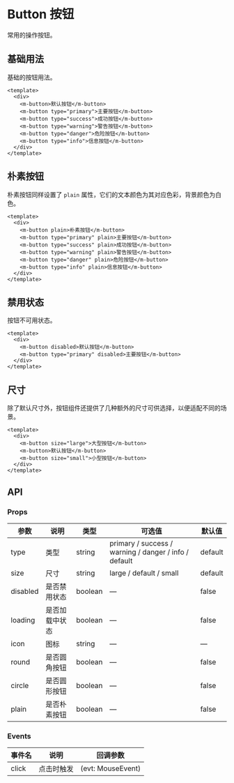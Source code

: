 # Button 按钮

常用的操作按钮。

## 基础用法

基础的按钮用法。

```vue
<template>
  <div>
    <m-button>默认按钮</m-button>
    <m-button type="primary">主要按钮</m-button>
    <m-button type="success">成功按钮</m-button>
    <m-button type="warning">警告按钮</m-button>
    <m-button type="danger">危险按钮</m-button>
    <m-button type="info">信息按钮</m-button>
  </div>
</template>
```

## 朴素按钮

朴素按钮同样设置了 `plain` 属性，它们的文本颜色为其对应色彩，背景颜色为白色。

```vue
<template>
  <div>
    <m-button plain>朴素按钮</m-button>
    <m-button type="primary" plain>主要按钮</m-button>
    <m-button type="success" plain>成功按钮</m-button>
    <m-button type="warning" plain>警告按钮</m-button>
    <m-button type="danger" plain>危险按钮</m-button>
    <m-button type="info" plain>信息按钮</m-button>
  </div>
</template>
```

## 禁用状态

按钮不可用状态。

```vue
<template>
  <div>
    <m-button disabled>默认按钮</m-button>
    <m-button type="primary" disabled>主要按钮</m-button>
  </div>
</template>
```

## 尺寸

除了默认尺寸外，按钮组件还提供了几种额外的尺寸可供选择，以便适配不同的场景。

```vue
<template>
  <div>
    <m-button size="large">大型按钮</m-button>
    <m-button>默认按钮</m-button>
    <m-button size="small">小型按钮</m-button>
  </div>
</template>
```

## API

### Props

| 参数     | 说明           | 类型    | 可选值                                                | 默认值  |
| -------- | -------------- | ------- | ----------------------------------------------------- | ------- |
| type     | 类型           | string  | primary / success / warning / danger / info / default | default |
| size     | 尺寸           | string  | large / default / small                               | default |
| disabled | 是否禁用状态   | boolean | —                                                     | false   |
| loading  | 是否加载中状态 | boolean | —                                                     | false   |
| icon     | 图标           | string  | —                                                     | —       |
| round    | 是否圆角按钮   | boolean | —                                                     | false   |
| circle   | 是否圆形按钮   | boolean | —                                                     | false   |
| plain    | 是否朴素按钮   | boolean | —                                                     | false   |

### Events

| 事件名 | 说明       | 回调参数          |
| ------ | ---------- | ----------------- |
| click  | 点击时触发 | (evt: MouseEvent) |
